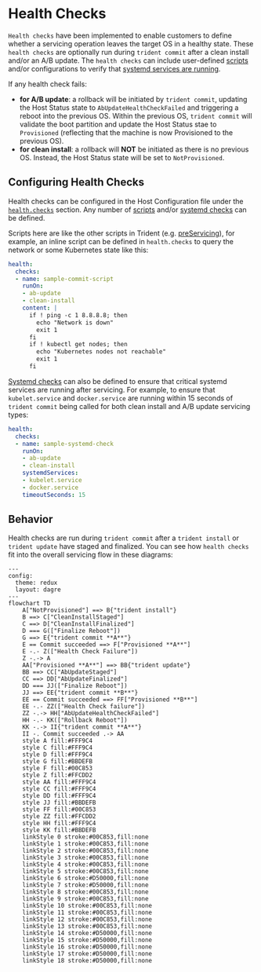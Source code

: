 
# Health Checks

`Health checks` have been implemented to enable customers to define whether a
servicing operation leaves the target OS in a healthy state. These
`health checks` are optionally run during `trident commit` after a clean
install and/or an A/B update. The `health checks` can include user-defined
[scripts](../Reference/Host-Configuration/API-Reference/Script.md) and/or
configurations to verify that
[systemd services are running](../Reference/Host-Configuration/API-Reference/SystemdCheck.md).

If any health check fails:

* **for A/B update**: a rollback will be initiated by `trident commit`,
  updating the Host Status state to `AbUpdateHealthCheckFailed` and triggering
  a reboot into the previous OS. Within the previous OS, `trident commit` will
  validate the boot partition and update the Host Status stae to `Provisioned`
  (reflecting that the machine is now Provisioned to the previous OS).
* **for clean install**: a rollback will **NOT** be initiated as there is no
  previous OS. Instead, the Host Status state will be set to `NotProvisioned`.

## Configuring Health Checks

Health checks can be configured in the Host Configuration file under the
[`health.checks`](../Reference/Host-Configuration/API-Reference/Health.md#checks-optional)
section. Any number of [scripts](../Reference/Host-Configuration/API-Reference/Script.md)
and/or [systemd checks](../Reference/Host-Configuration/API-Reference/SystemdCheck.md)
can be defined.

Scripts here are like the other scripts in Trident (e.g.
[preServicing](../Reference/Host-Configuration/API-Reference/Scripts.md#preservicing-optional)),
for example, an inline script can be defined in `health.checks` to query the
network or some Kubernetes state like this:

```yaml
health:
  checks:
  - name: sample-commit-script
    runOn:
    - ab-update
    - clean-install
    content: |
      if ! ping -c 1 8.8.8.8; then
        echo "Network is down"
        exit 1
      fi
      if ! kubectl get nodes; then
        echo "Kubernetes nodes not reachable"
        exit 1
      fi
```

[Systemd checks](../Reference/Host-Configuration/API-Reference/SystemdCheck.md)
can also be defined to ensure that critical systemd services are running after
servicing.  For example, to ensure that `kubelet.service` and `docker.service`
are running within 15 seconds of `trident commit` being called for both clean
install and A/B update servicing types:

```yaml
health:
  checks:
  - name: sample-systemd-check
    runOn:
    - ab-update
    - clean-install
    systemdServices:
    - kubelet.service
    - docker.service
    timeoutSeconds: 15
```

## Behavior

Health checks are run during `trident commit` after a `trident install` or
`trident update` have staged and finalized. You can see how `health checks`
fit into the overall servicing flow in these diagrams:

```mermaid
---
config:
  theme: redux
  layout: dagre
---
flowchart TD
    A["NotProvisioned"] ==> B{"trident install"}
    B ==> C["CleanInstallStaged"]
    C ==> D["CleanInstallFinalized"]
    D === G(["Finalize Reboot"])
    G ==> E{"trident commit **A**"}
    E == Commit succeeded ==> F["Provisioned **A**"]
    E -.- Z(["Health Check Failure"])
    Z -.-> A
    AA["Provisioned **A**"] ==> BB{"trident update"}
    BB ==> CC["AbUpdateStaged"]
    CC ==> DD["AbUpdateFinalized"]
    DD === JJ(["Finalize Reboot"])
    JJ ==> EE{"trident commit **B**"}
    EE == Commit succeeded ==> FF["Provisioned **B**"]
    EE -.- ZZ(["Health Check failure"])
    ZZ -.-> HH["AbUpdateHealthCheckFailed"]
    HH -.- KK(["Rollback Reboot"])
    KK -.-> II{"trident commit **A**"}
    II -. Commit succeeded .-> AA
    style A fill:#FFF9C4
    style C fill:#FFF9C4
    style D fill:#FFF9C4
    style G fill:#BBDEFB
    style F fill:#00C853
    style Z fill:#FFCDD2
    style AA fill:#FFF9C4
    style CC fill:#FFF9C4
    style DD fill:#FFF9C4
    style JJ fill:#BBDEFB
    style FF fill:#00C853
    style ZZ fill:#FFCDD2
    style HH fill:#FFF9C4
    style KK fill:#BBDEFB
    linkStyle 0 stroke:#00C853,fill:none
    linkStyle 1 stroke:#00C853,fill:none
    linkStyle 2 stroke:#00C853,fill:none
    linkStyle 3 stroke:#00C853,fill:none
    linkStyle 4 stroke:#00C853,fill:none
    linkStyle 5 stroke:#00C853,fill:none
    linkStyle 6 stroke:#D50000,fill:none
    linkStyle 7 stroke:#D50000,fill:none
    linkStyle 8 stroke:#00C853,fill:none
    linkStyle 9 stroke:#00C853,fill:none
    linkStyle 10 stroke:#00C853,fill:none
    linkStyle 11 stroke:#00C853,fill:none
    linkStyle 12 stroke:#00C853,fill:none
    linkStyle 13 stroke:#00C853,fill:none
    linkStyle 14 stroke:#D50000,fill:none
    linkStyle 15 stroke:#D50000,fill:none
    linkStyle 16 stroke:#D50000,fill:none
    linkStyle 17 stroke:#D50000,fill:none
    linkStyle 18 stroke:#D50000,fill:none
```
